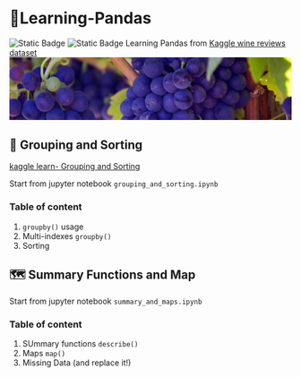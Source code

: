 # 🐼Learning-Pandas
![Static Badge](https://img.shields.io/badge/kaggle-learn-green?link=https%3A%2F%2Fwww.kaggle.com%2Flearn%2Fpandas)
![Static Badge](https://img.shields.io/badge/pandas-1.5.1-blue)
Learning Pandas from [Kaggle wine reviews dataset](https://www.kaggle.com/datasets/zynicide/wine-reviews)
![](dataset-cover.jpg)

## 🍇 Grouping and Sorting
[kaggle learn- Grouping and Sorting](https://www.kaggle.com/code/residentmario/grouping-and-sorting)

Start from jupyter notebook `grouping_and_sorting.ipynb`
### Table of content
1. `groupby()` usage
2. Multi-indexes `groupby()`
3. Sorting

## 🗺️ Summary Functions and Map 
Start from jupyter notebook `summary_and_maps.ipynb`
### Table of content
1. SUmmary functions `describe()`
2. Maps `map()`
3. Missing Data (and replace it!)
